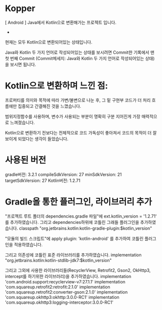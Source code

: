 # Kopper
[ Android ] Java에서 Kotlin으로 변환해가는 프로젝트 입니다.


*
 현재는 모두 Kotlin으로 변환되어있는 상태입니다.

 Java와 Kotlin 두 가지 언어로 작성되어있는 상태를 보시려면 Commit한 기록에서 맨 첫 번째 Commit (Commit메세지: Java와 Kotlin 두 가지 언어로 작성되어있는 상태)을 보시면 됩니다.


# Kotlin으로 변환하며 느낀 점:

 프로퍼티를 의미와 목적에 따라 가변/불변으로 나눈 후, 그 밑 구현부 코드가 더 처리 흐름에만 집중되고 간결해진 것을 느꼈습니다.

범위지정함수를 사용하며, 변수가 사용되는 부분이 명확히 구분 지어진게 가장 매력적으로 느껴졌습니다.

 Kotlin으로 변환하기 전보다는 전체적으로 코드 가독성이 좋아져서 코드의 목적이 더 잘 보이게 되었다는 생각이 들었습니다.


# 사용된 버전

gradle버전: 3.2.1
compileSdkVersion: 27
minSdkVersion: 21
targetSdkVersion: 27
Kotlin버전: 1.2.71


# Gradle을 통한 플러그인, 라이브러리 추가

"프로젝트 루트 폴더의 dependencies.gradle 파일"에
ext.kotlin_version = '1.2.71' 를 추가하였습니다.
그리고 dependencies하위에 코틀린 그래들 플러그인을 추가하였습니다.
classpath "org.jetbrains.kotlin:kotlin-gradle-plugin:$kotlin_version"

"모듈의 빌드 스크립트"에
apply plugin: 'kotlin-android'
를 추가하여 코틀린 플러그인을 적용하였습니다.

그리고 의존성에 코틀린 표준 라이브러리를 추가하였습니다.
implementation "org.jetbrains.kotlin:kotlin-stdlib-jdk7:$kotlin_version"

그리고 그외에 사용한 라이브러리들(RecyclerView, Retrofit2, Gson2, OkHttp3, intercept를 하기위한 라이브러리)을 추가하였습니다.
implementation 'com.android.support:recyclerview-v7:27.1.1'
implementation 'com.squareup.retrofit2:retrofit:2.1.0'
implementation 'com.squareup.retrofit2:converter-gson:2.1.0'
implementation 'com.squareup.okhttp3:okhttp:3.0.0-RC1'
implementation 'com.squareup.okhttp3:logging-interceptor:3.0.0-RC1'
